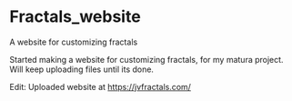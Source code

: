 # Fractals_website
A website for customizing fractals

Started making a website for customizing fractals, for my matura project. Will keep uploading files until its done.

Edit:
Uploaded website at https://jvfractals.com/
